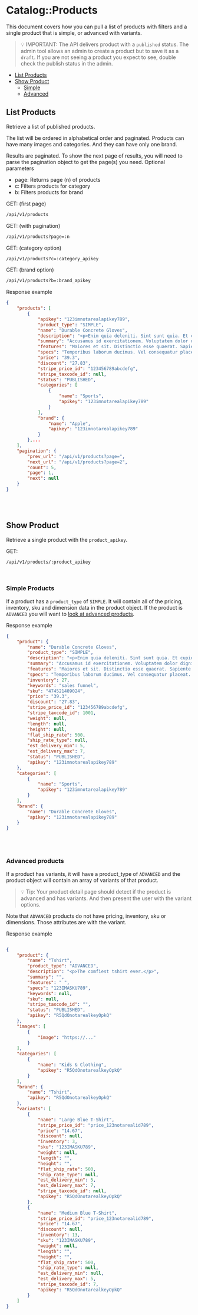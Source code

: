 # Catalog::Products

This document covers how you can pull a list of products with filters and a single product that is simple, or advanced with variants.

> :bulb: IMPORTANT: The API delivers product with a ```published``` status. The admin tool allows an admin to create a product but to save it as a ```draft```. If you are not seeing a product you expect to see, double check the publish status in the admin.

- [List Products](#list-products)
- [Show Product](#show-product)
    - [Simple](#simple-products)
    - [Advanced](#advanced-products)


## List Products

Retrieve a list of published products.

The list will be ordered in alphabetical order and paginated. Products can have many images and categories. And they can have only one brand.

Results are paginated. To show the next page of results, you will need to parse the pagination object to get the page(s) you need.
Optional parameters

- page: Returns page (n) of products
- c: Filters products for category
- b: Filters products for brand 

GET: (first page)
```bash
/api/v1/products
```

GET: (with pagination)
```bash
/api/v1/products?page=:n
```

GET: (category option)
```bash
/api/v1/products?c=:category_apikey
```

GET: (brand option)
```bash
/api/v1/products?b=:brand_apikey
```

Response example
```json
{
    "products": [
        {
            "apikey": "123imnotarealapikey789",
            "product_type": "SIMPLE",
            "name": "Durable Concrete Gloves",
            "description": "<p>Enim quia deleniti. Sint sunt quia. Et cupiditate voluptatibus.</p>",
            "summary": "Accusamus id exercitationem. Voluptatem dolor dignissimos. Rem saepe accusantium.",
            "features": "Maiores et sit. Distinctio esse quaerat. Sapiente et quasi.",
            "specs": "Temporibus laborum ducimus. Vel consequatur placeat. Quia doloremque et.",
            "price": "39.3",
            "discount": "27.83",
            "stripe_price_id": "123456789abcdefg",
            "stripe_taxcode_id": null,
            "status": "PUBLISHED",
            "categories": [
                {
                    "name": "Sports",
                    "apikey": "123imnotarealapikey789"
                }
            ],
            "brand": {
                "name": "Apple",
                "apikey": "123imnotarealapikey789"
            }
        },...
    ],
    "pagination": {
        "prev_url": "/api/v1/products?page=",
        "next_url": "/api/v1/products?page=2",
        "count": 5,
        "page": 1,
        "next": null
    }
}

```

<br><br>

## Show Product

Retrieve a single product with the ```product_apikey```.

GET:
```bash
/api/v1/products/:product_apikey
```

<br>

### Simple Products

If a product has a ```product_type``` of ```SIMPLE```. It will contain all of the pricing, inventory, sku and dimension data in the product object. If the product is ```ADVANCED``` you will want to [look at advanced products](#advanced_products).

Response example
```json
{
    "product": {
        "name": "Durable Concrete Gloves",
        "product_type": "SIMPLE",
        "description": "<p>Enim quia deleniti. Sint sunt quia. Et cupiditate voluptatibus.</p>",
        "summary": "Accusamus id exercitationem. Voluptatem dolor dignissimos. Rem saepe accusantium.",
        "features": "Maiores et sit. Distinctio esse quaerat. Sapiente et quasi.",
        "specs": "Temporibus laborum ducimus. Vel consequatur placeat. Quia doloremque et.",
        "inventory": 27,
        "keywords": "sales funnel",
        "sku": "474521489024",
        "price": "39.3",
        "discount": "27.83",
        "stripe_price_id": "123456789abcdefg",
        "stripe_taxcode_id": 1001,
        "weight": null,
        "length": null,
        "height": null,
        "flat_ship_rate": 500,
        "ship_rate_type": null,
        "est_delivery_min": 5,
        "est_delivery_max": 7,
        "status": "PUBLISHED",
        "apikey": "123imnotarealapikey789"
    },
    "categories": [
        {
            "name": "Sports",
            "apikey": "123imnotarealapikey789"
        }
    ],
    "brand": {
        "name": "Durable Concrete Gloves",
        "apikey": "123imnotarealapikey789"
    }
}
```

<br><br>

### Advanced products

If a product has variants, it will have a product_type of ```ADVANCED``` and the product object will contain an array of variants of that product.

> :bulb: Tip: Your product detail page should detect if the product is advanced and has variants. And then present the user with the variant options.

Note that ```ADVANCED``` products do not have pricing, inventory, sku or dimensions. Those attributes are with the variant.

Response example
```json

{
    "product": {
        "name": "Tshirt",
        "product_type": "ADVANCED",
        "description": "<p>The comfiest tshirt ever.</p>",
        "summary": "",
        "features": " ",
        "specs": "123IMASKU789",
        "keywords": null,
        "sku": null,
        "stripe_taxcode_id": "",
        "status": "PUBLISHED",
        "apikey": "R5QdOnotarealkeyOpkQ"
    },
    "images": [
        {
            "image": "https://..."
        }
    ],
    "categories": [
        {
            "name": "Kids & Clothing",
            "apikey": "R5QdOnotarealkeyOpkQ"
        }
    ],
    "brand": {
        "name": "Tshirt",
        "apikey": "R5QdOnotarealkeyOpkQ"
    },
    "variants": [
        {
            "name": "Large Blue T-Shirt",
            "stripe_price_id": "price_123notarealid789",
            "price": "14.67",
            "discount": null,
            "inventory": 3,
            "sku": "123IMASKU789",
            "weight": null,
            "length": "",
            "height": "",
            "flat_ship_rate": 500,
            "ship_rate_type": null,
            "est_delivery_min": 5,
            "est_delivery_max": 7,
            "stripe_taxcode_id": null,
            "apikey": "R5QdOnotarealkeyOpkQ"
        },
        {
            "name": "Medium Blue T-Shirt",
            "stripe_price_id": "price_123notarealid789",
            "price": "14.67",
            "discount": null,
            "inventory": 13,
            "sku": "123IMASKU789",
            "weight": null,
            "length": "",
            "height": "",
            "flat_ship_rate": 500,
            "ship_rate_type": null,
            "est_delivery_min": null,
            "est_delivery_max": 5,
            "stripe_taxcode_id": 7,
            "apikey": "R5QdOnotarealkeyOpkQ"
        }
    ]
}

```
